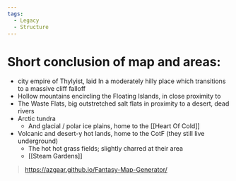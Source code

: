 ```yaml
---
tags:
  - Legacy
  - Structure
---
```

# Short conclusion of map and areas:
-   city empire of Thylyist, laid In a moderately hilly place which transitions to a massive cliff falloff
-   Hollow mountains encircling the Floating Islands, in close proximity to
-   The Waste Flats, big outstretched salt flats in proximity to a desert, dead rivers
-   Arctic tundra
    -   And glacial / polar ice plains, home to the [[Heart Of Cold]]
-   Volcanic and desert-y hot lands, home to the CotF (they still live underground)
    -   The hot hot grass fields; slightly charred at their area
    -   [[Steam Gardens]]

> <https://azgaar.github.io/Fantasy-Map-Generator/>

